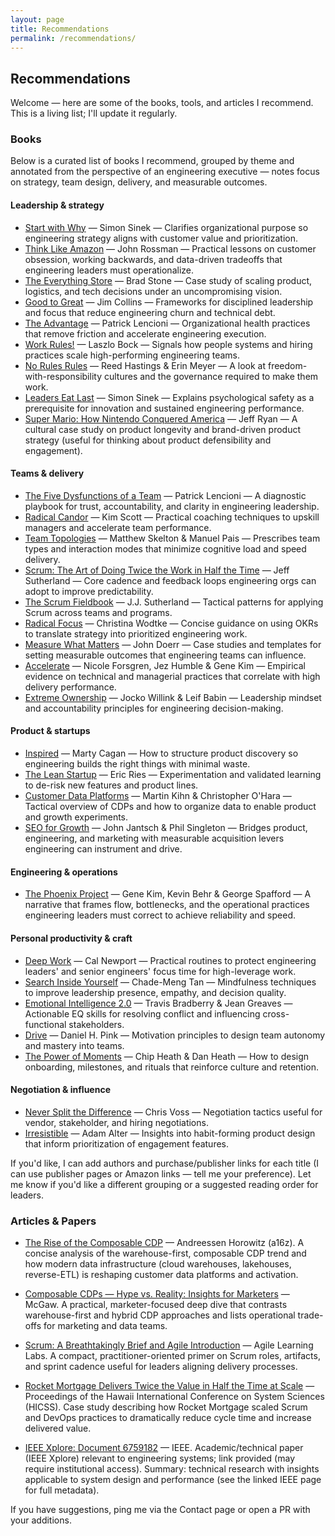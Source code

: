 ```yaml
---
layout: page
title: Recommendations
permalink: /recommendations/
---
```


## Recommendations

Welcome — here are some of the books, tools, and articles I recommend. This is a living list; I'll update it regularly.

### Books

Below is a curated list of books I recommend, grouped by theme and annotated from the perspective of an engineering executive — notes focus on strategy, team design, delivery, and measurable outcomes.

#### Leadership & strategy

- [Start with Why](https://www.amazon.com/Start-Why-Leaders-Inspire-Everyone/dp/1591846447) — Simon Sinek — Clarifies organizational purpose so engineering strategy aligns with customer value and prioritization.
- [Think Like Amazon](https://www.amazon.com/Think-Like-Amazon-Work-Obsessed/dp/1544514389) — John Rossman — Practical lessons on customer obsession, working backwards, and data-driven tradeoffs that engineering leaders must operationalize.
- [The Everything Store](https://www.amazon.com/Everything-Store-Jeff-Bezos-Amazon/dp/0316219266) — Brad Stone — Case study of scaling product, logistics, and tech decisions under an uncompromising vision.
- [Good to Great](https://www.amazon.com/Good-Great-Some-Companies-Others/dp/0066620996) — Jim Collins — Frameworks for disciplined leadership and focus that reduce engineering churn and technical debt.
- [The Advantage](https://www.amazon.com/Advantage-Organizational-Health-Guide-Leadership/dp/0470941529) — Patrick Lencioni — Organizational health practices that remove friction and accelerate engineering execution.
- [Work Rules!](https://www.amazon.com/Work-Rules-Insights-Inside-Google/dp/1455583608) — Laszlo Bock — Signals how people systems and hiring practices scale high-performing engineering teams.
- [No Rules Rules](https://www.amazon.com/No-Rules-Netflix-Culture-Reinvent/dp/1984877860) — Reed Hastings & Erin Meyer — A look at freedom-with-responsibility cultures and the governance required to make them work.
- [Leaders Eat Last](https://www.amazon.com/Leaders-Eat-Last-Together-Looking/dp/1591848016) — Simon Sinek — Explains psychological safety as a prerequisite for innovation and sustained engineering performance.
- [Super Mario: How Nintendo Conquered America](https://www.amazon.com/Super-Mario-Nintendo-Conquered-America/dp/1592407367) — Jeff Ryan — A cultural case study on product longevity and brand-driven product strategy (useful for thinking about product defensibility and engagement).

#### Teams & delivery

- [The Five Dysfunctions of a Team](https://www.amazon.com/Five-Dysfunctions-Team-Leadership-Fable/dp/0787960756) — Patrick Lencioni — A diagnostic playbook for trust, accountability, and clarity in engineering leadership.
- [Radical Candor](https://www.amazon.com/Radical-Candor-Kind-Direct-Kickass-Bosses/dp/1250103509) — Kim Scott — Practical coaching techniques to upskill managers and accelerate team performance.
- [Team Topologies](https://www.amazon.com/Team-Topologies-Organizing-Business-Technology/dp/1942788819) — Matthew Skelton & Manuel Pais — Prescribes team types and interaction modes that minimize cognitive load and speed delivery.
- [Scrum: The Art of Doing Twice the Work in Half the Time](https://www.amazon.com/Scrum-Doing-Twice-Work-Half/dp/038534645X) — Jeff Sutherland — Core cadence and feedback loops engineering orgs can adopt to improve predictability.
- [The Scrum Fieldbook](https://www.amazon.com/Scrum-Fieldbook-Accelerating-Performance-Defining/dp/111954263X) — J.J. Sutherland — Tactical patterns for applying Scrum across teams and programs.
- [Radical Focus](https://www.amazon.com/Radical-Focus-Achieving-Objectives-Key-Results/dp/0996006025) — Christina Wodtke — Concise guidance on using OKRs to translate strategy into prioritized engineering work.
- [Measure What Matters](https://www.amazon.com/Measure-What-Matters-Simple-Drives/dp/0525536221) — John Doerr — Case studies and templates for setting measurable outcomes that engineering teams can influence.
- [Accelerate](https://www.amazon.com/Accelerate-Software-Performing-Technology-Organizations/dp/1942788339) — Nicole Forsgren, Jez Humble & Gene Kim — Empirical evidence on technical and managerial practices that correlate with high delivery performance.
- [Extreme Ownership](https://www.amazon.com/Extreme-Ownership-U-S-Navy-SEALs-Leadership/dp/1250183863) — Jocko Willink & Leif Babin — Leadership mindset and accountability principles for engineering decision-making.

#### Product & startups

- [Inspired](https://www.amazon.com/Inspired-Create-Products-Customers-Love/dp/1119387507) — Marty Cagan — How to structure product discovery so engineering builds the right things with minimal waste.
- [The Lean Startup](https://www.amazon.com/Lean-Startup-Entrepreneurs-Continuous-Innovation/dp/0307887898) — Eric Ries — Experimentation and validated learning to de-risk new features and product lines.
- [Customer Data Platforms](https://www.amazon.com/Customer-Data-Platforms-People-Transform/dp/1119554990) — Martin Kihn & Christopher O'Hara — Tactical overview of CDPs and how to organize data to enable product and growth experiments.
- [SEO for Growth](https://www.amazon.com/SEO-Growth-Integrated-Search-Marketing/dp/1118961602) — John Jantsch & Phil Singleton — Bridges product, engineering, and marketing with measurable acquisition levers engineering can instrument and drive.

#### Engineering & operations

- [The Phoenix Project](https://www.amazon.com/Phoenix-Project-DevOps-Helping-Business/dp/1942788290) — Gene Kim, Kevin Behr & George Spafford — A narrative that frames flow, bottlenecks, and the operational practices engineering leaders must correct to achieve reliability and speed.

#### Personal productivity & craft

- [Deep Work](https://www.amazon.com/Deep-Work-Focused-Success-Distracted/dp/1455586692) — Cal Newport — Practical routines to protect engineering leaders' and senior engineers' focus time for high-leverage work.
- [Search Inside Yourself](https://www.amazon.com/Search-Inside-Yourself-Performance-Professional/dp/0062116932) — Chade-Meng Tan — Mindfulness techniques to improve leadership presence, empathy, and decision quality.
- [Emotional Intelligence 2.0](https://www.amazon.com/Emotional-Intelligence-2-0-Travis-Bradberry/dp/0974320625) — Travis Bradberry & Jean Greaves — Actionable EQ skills for resolving conflict and influencing cross-functional stakeholders.
- [Drive](https://www.amazon.com/Drive-Surprising-Truth-What-Motivates/dp/1594484805) — Daniel H. Pink — Motivation principles to design team autonomy and mastery into teams.
- [The Power of Moments](https://www.amazon.com/Power-Moments-Customers-Connection-Extraordinary/dp/1501147765) — Chip Heath & Dan Heath — How to design onboarding, milestones, and rituals that reinforce culture and retention.


#### Negotiation & influence

- [Never Split the Difference](https://www.amazon.com/Never-Split-Difference-Negotiating-Depended/dp/0062407805) — Chris Voss — Negotiation tactics useful for vendor, stakeholder, and hiring negotiations.
- [Irresistible](https://www.amazon.com/Irresistible-Rise-Addictive-Technology-Business/dp/1594206647) — Adam Alter — Insights into habit-forming product design that inform prioritization of engagement features.

If you'd like, I can add authors and purchase/publisher links for each title (I can use publisher pages or Amazon links — tell me your preference). Let me know if you'd like a different grouping or a suggested reading order for leaders.


### Articles & Papers

- [The Rise of the Composable CDP](https://a16z.com/the-rise-of-the-composable-cdp/) — Andreessen Horowitz (a16z). A concise analysis of the warehouse-first, composable CDP trend and how modern data infrastructure (cloud warehouses, lakehouses, reverse-ETL) is reshaping customer data platforms and activation.

- [Composable CDPs — Hype vs. Reality: Insights for Marketers](https://mcgaw.io/blog/composable-cdps-hype-reality-deep-dive-marketing-executives/) — McGaw. A practical, marketer-focused deep dive that contrasts warehouse-first and hybrid CDP approaches and lists operational trade-offs for marketing and data teams.

- [Scrum: A Breathtakingly Brief and Agile Introduction](https://agilelearninglabs.com/resources/scrum-introduction/) — Agile Learning Labs. A compact, practitioner-oriented primer on Scrum roles, artifacts, and sprint cadence useful for leaders aligning delivery processes.

- [Rocket Mortgage Delivers Twice the Value in Half the Time at Scale](https://scholarspace.manoa.hawaii.edu/items/d8e6788f-4853-45fe-b4ce-985c626ac2d5) — Proceedings of the Hawaii International Conference on System Sciences (HICSS). Case study describing how Rocket Mortgage scaled Scrum and DevOps practices to dramatically reduce cycle time and increase delivered value.

- [IEEE Xplore: Document 6759182](https://ieeexplore.ieee.org/document/6759182) — IEEE. Academic/technical paper (IEEE Xplore) relevant to engineering systems; link provided (may require institutional access). Summary: technical research with insights applicable to system design and performance (see the linked IEEE page for full metadata).

If you have suggestions, ping me via the Contact page or open a PR with your additions.
